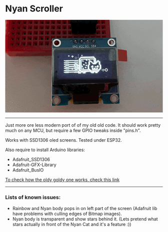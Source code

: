 # Nyan Scroller
![Magic ](img/nyan_pic.png "Magic")
***

Just more ore less modern port of of my old old code.
It should work pretty much on any MCU, but require a few GPIO tweaks inside "pins.h".

Works with SSD1306 oled screens.
Tested under ESP32.

Also require to install Arduino libraries:
 - Adafruit_SSD1306
 - Adafruit-GFX-Library
 - Adafruit_BusIO


[To check how the oldy goldy one works, check this link](https://www.youtube.com/watch?v=csOh66p9-Ug "Nyan cat on ssd1306 display")


***
### Lists of known issues:
 - Rainbow and Nyan body pops in on left part of the screen (Adafruit lib have problems with culling edges of Bitmap images).
 - Nyan body is transparent and show stars behind it. (Lets pretend what stars actually in front of the Nyan Cat and it's a feature :))
